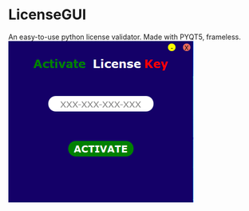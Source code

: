 # LicenseGUI
An easy-to-use python license validator. Made with PYQT5, frameless.
![License Validator](/images/license1.png)
